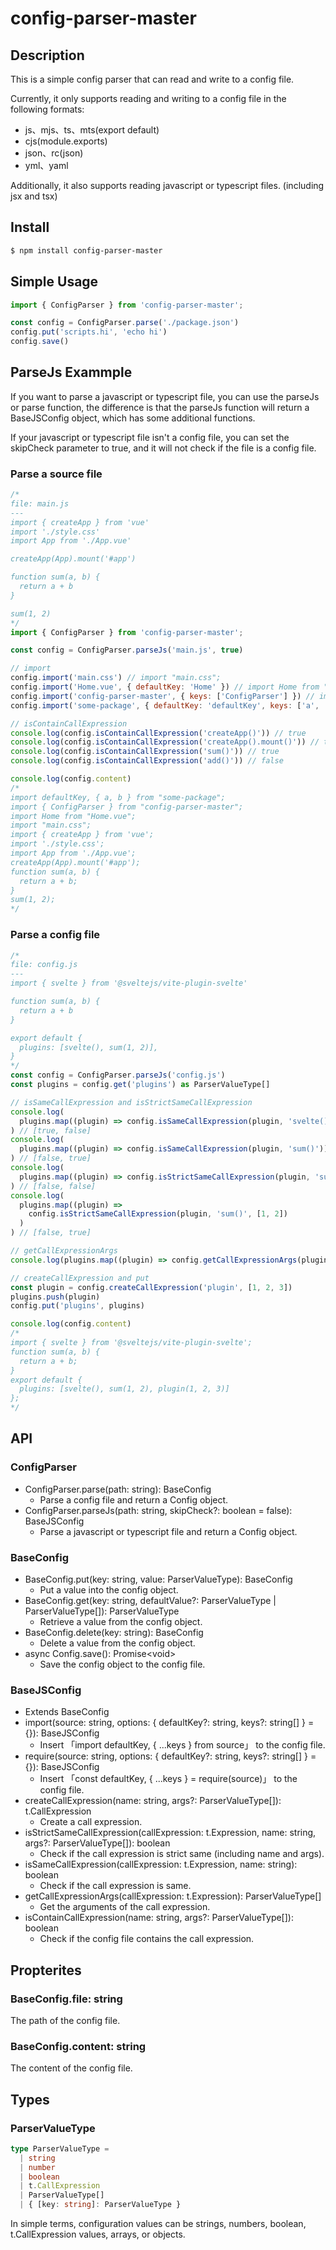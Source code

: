 # config-parser-master

## Description
This is a simple config parser that can read and write to a config file.

Currently, it only supports reading and writing to a config file in the following formats:
* js、mjs、ts、mts(export default)
* cjs(module.exports)
* json、rc(json)
* yml、yaml

Additionally, it also supports reading javascript or typescript files. (including jsx and tsx)

## Install

```bash
$ npm install config-parser-master
```

## Simple Usage
```js
import { ConfigParser } from 'config-parser-master';

const config = ConfigParser.parse('./package.json')
config.put('scripts.hi', 'echo hi')
config.save()
```


## ParseJs Exammple
If you want to parse a javascript or typescript file, you can use the parseJs or parse function, the difference is that the parseJs function will return a BaseJSConfig object, which has some additional functions.

If your javascript or typescript file isn't a config file, you can set the skipCheck parameter to true, and it will not check if the file is a config file.

### Parse a source file
```js
/*
file: main.js
---
import { createApp } from 'vue'
import './style.css'
import App from './App.vue'

createApp(App).mount('#app')

function sum(a, b) {
  return a + b
}

sum(1, 2)
*/
import { ConfigParser } from 'config-parser-master';

const config = ConfigParser.parseJs('main.js', true)

// import
config.import('main.css') // import "main.css";
config.import('Home.vue', { defaultKey: 'Home' }) // import Home from "Home.vue";
config.import('config-parser-master', { keys: ['ConfigParser'] }) // import { ConfigParser } from "config-parser-master";
config.import('some-package', { defaultKey: 'defaultKey', keys: ['a', 'b'] }) // import defaultKey, { a, b } from "some-package";

// isContainCallExpression
console.log(config.isContainCallExpression('createApp()')) // true
console.log(config.isContainCallExpression('createApp().mount()')) // true
console.log(config.isContainCallExpression('sum()')) // true
console.log(config.isContainCallExpression('add()')) // false

console.log(config.content)
/*
import defaultKey, { a, b } from "some-package";
import { ConfigParser } from "config-parser-master";
import Home from "Home.vue";
import "main.css";
import { createApp } from 'vue';
import './style.css';
import App from './App.vue';
createApp(App).mount('#app');
function sum(a, b) {
  return a + b;
}
sum(1, 2);
*/
```

### Parse a config file
```js
/*
file: config.js
---
import { svelte } from '@sveltejs/vite-plugin-svelte'

function sum(a, b) {
  return a + b
}

export default {
  plugins: [svelte(), sum(1, 2)],
}
*/
const config = ConfigParser.parseJs('config.js')
const plugins = config.get('plugins') as ParserValueType[]

// isSameCallExpression and isStrictSameCallExpression
console.log(
  plugins.map((plugin) => config.isSameCallExpression(plugin, 'svelte()'))
) // [true, false]
console.log(
  plugins.map((plugin) => config.isSameCallExpression(plugin, 'sum()'))
) // [false, true]
console.log(
  plugins.map((plugin) => config.isStrictSameCallExpression(plugin, 'sum()'))
) // [false, false]
console.log(
  plugins.map((plugin) =>
    config.isStrictSameCallExpression(plugin, 'sum()', [1, 2])
  )
) // [false, true]

// getCallExpressionArgs
console.log(plugins.map((plugin) => config.getCallExpressionArgs(plugin))) // [[], [1, 2]]

// createCallExpression and put
const plugin = config.createCallExpression('plugin', [1, 2, 3])
plugins.push(plugin)
config.put('plugins', plugins)

console.log(config.content)
/*
import { svelte } from '@sveltejs/vite-plugin-svelte';
function sum(a, b) {
  return a + b;
}
export default {
  plugins: [svelte(), sum(1, 2), plugin(1, 2, 3)]
};
*/
```


## API


### ConfigParser
* ConfigParser.parse(path: string): BaseConfig
  * Parse a config file and return a Config object.
* ConfigParser.parseJs(path: string, skipCheck?: boolean = false): BaseJSConfig
  * Parse a javascript or typescript file and return a Config object.

### BaseConfig
* BaseConfig.put(key: string, value: ParserValueType): BaseConfig
  * Put a value into the config object.
* BaseConfig.get(key: string, defaultValue?: ParserValueType | ParserValueType[]): ParserValueType
  * Retrieve a value from the config object.
* BaseConfig.delete(key: string): BaseConfig
  * Delete a value from the config object.
* async Config.save(): Promise&lt;void&gt;
  * Save the config object to the config file.

### BaseJSConfig
* Extends BaseConfig
* import(source: string, options: { defaultKey?: string, keys?: string[] } = {}): BaseJSConfig
  * Insert 「import defaultKey, { ...keys } from source」 to the config file.
* require(source: string, options: { defaultKey?: string, keys?: string[] } = {}): BaseJSConfig
  * Insert 「const defaultKey, { ...keys } = require(source)」 to the config file.
* createCallExpression(name: string, args?: ParserValueType[]): t.CallExpression
  * Create a call expression.
* isStrictSameCallExpression(callExpression: t.Expression, name: string, args?: ParserValueType[]): boolean
  * Check if the call expression is strict same (including name and args).
* isSameCallExpression(callExpression: t.Expression, name: string): boolean
  * Check if the call expression is same.
* getCallExpressionArgs(callExpression: t.Expression): ParserValueType[]
  * Get the arguments of the call expression.
* isContainCallExpression(name: string, args?: ParserValueType[]): boolean
  * Check if the config file contains the call expression.


## Propterites

### BaseConfig.file: string
The path of the config file.

### BaseConfig.content: string
The content of the config file.

## Types

### ParserValueType
```ts
type ParserValueType =
  | string
  | number
  | boolean
  | t.CallExpression
  | ParserValueType[]
  | { [key: string]: ParserValueType }
```
In simple terms, configuration values can be strings, numbers, boolean, t.CallExpression values, arrays, or objects.

